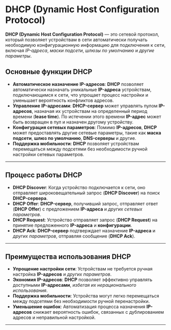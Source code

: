# DHCP (Dynamic Host Configuration Protocol)

**DHCP (Dynamic Host Configuration Protocol)** — это сетевой протокол, который позволяет устройствам в сети автоматически получать необходимую конфигурационную информацию для подключения к сети, включая *IP-адреса*, *маски подсети*, *шлюзы по умолчанию* и *другие параметры*.

## Основные функции DHCP

- **Автоматическое назначение** **IP-адресов**: **DHCP** позволяет автоматически назначать уникальные **IP-адреса** устройствам, подключающимся к сети, что упрощает процесс настройки и уменьшает вероятность конфликтов адресов.
- **Управление** **IP-адресами**: **DHCP-сервер** может управлять пулом **IP-адресов**, назначая их устройствам на определенный период времени (**lease time**). По истечении этого времени **IP-адрес** может быть возвращен в пул и назначен другому устройству.
- **Конфигурация сетевых параметров**: Помимо **IP-адресов**, **DHCP** может предоставлять другие сетевые параметры, такие как **маска подсети**, **шлюз по умолчанию**, **DNS-серверы** и другие.
- **Поддержка мобильности**: **DHCP** позволяет устройствам перемещаться между подсетями без необходимости ручной настройки сетевых параметров.

--------

## Процесс работы DHCP

- **DHCP Discover**: Когда устройство подключается к сети, оно отправляет широковещательный запрос (**DHCP Discover**) на поиск **DHCP-сервера**.
- **DHCP Offer**: **DHCP-сервер**, получивший запрос, отправляет ответ (**DHCP Offer**) с предложением **IP-адреса** и *других сетевых параметров*.
- **DHCP Request**: Устройство отправляет запрос (**DHCP Request**) на принятие предложенного **IP-адреса** и **конфигурации**.
- **DHCP Ack**: **DHCP-сервер** подтверждает назначение **IP-адреса** и *других параметров*, отправляя сообщение (**DHCP Ack**).

---------

## Преимущества использования DHCP

- **Упрощение настройки сети**: Устройствам не требуется ручная настройка **IP-адресов** и *других параметров*.
- **Экономия IP-адресов**: **DHCP** позволяет эффективно управлять доступными **IP-адресами**, *избегая их нерационального использования*.
- **Поддержка мобильности**: Устройства могут легко перемещаться между подсетями без необходимости ручной перенастройки.
- **Уменьшение ошибок**: Автоматизация процесса назначения **IP-адресов** снижает вероятность ошибок, связанных с дублированием адресов и неправильной настройкой.

--------

